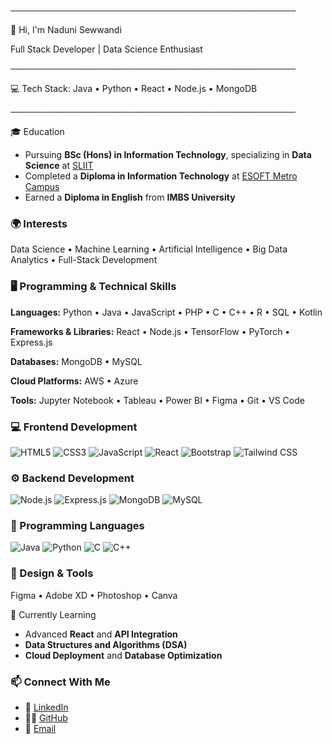 ──────────────────────────────────────────────

👋 Hi, I'm Naduni Sewwandi

Full Stack Developer | Data Science Enthusiast

──────────────────────────────────────────────

💻 Tech Stack: Java • Python • React • Node.js • MongoDB

──────────────────────────────────────────────

 
 🎓 Education
- Pursuing **BSc (Hons) in Information Technology**, specializing in **Data Science** at [SLIIT](https://www.sliit.lk)  
- Completed a **Diploma in Information Technology** at [ESOFT Metro Campus](https://esoft.lk)  
- Earned a **Diploma in English** from **IMBS University**


### 🌍 Interests
Data Science • Machine Learning • Artificial Intelligence • Big Data Analytics • Full-Stack Development



### 🖥️ Programming & Technical Skills
**Languages:** Python • Java • JavaScript • PHP • C • C++ • R • SQL • Kotlin  

**Frameworks & Libraries:** React • Node.js • TensorFlow • PyTorch • Express.js  

**Databases:** MongoDB • MySQL  

**Cloud Platforms:** AWS • Azure  

**Tools:** Jupyter Notebook • Tableau • Power BI • Figma • Git • VS Code  


### 💻 Frontend Development  
![HTML5](https://img.shields.io/badge/HTML5-E34F26?style=for-the-badge&logo=html5&logoColor=white)
![CSS3](https://img.shields.io/badge/CSS3-1572B6?style=for-the-badge&logo=css3&logoColor=white)
![JavaScript](https://img.shields.io/badge/JavaScript-F7DF1E?style=for-the-badge&logo=javascript&logoColor=black)
![React](https://img.shields.io/badge/React-61DAFB?style=for-the-badge&logo=react&logoColor=black)
![Bootstrap](https://img.shields.io/badge/Bootstrap-7952B3?style=for-the-badge&logo=bootstrap&logoColor=white)
![Tailwind CSS](https://img.shields.io/badge/Tailwind_CSS-38B2AC?style=for-the-badge&logo=tailwind-css&logoColor=white)


### ⚙️ Backend Development  
![Node.js](https://img.shields.io/badge/Node.js-339933?style=for-the-badge&logo=node.js&logoColor=white)
![Express.js](https://img.shields.io/badge/Express.js-000000?style=for-the-badge&logo=express&logoColor=white)
![MongoDB](https://img.shields.io/badge/MongoDB-47A248?style=for-the-badge&logo=mongodb&logoColor=white)
![MySQL](https://img.shields.io/badge/MySQL-4479A1?style=for-the-badge&logo=mysql&logoColor=white)


### 🧠 Programming Languages  
![Java](https://img.shields.io/badge/Java-007396?style=for-the-badge&logo=java&logoColor=white)
![Python](https://img.shields.io/badge/Python-3776AB?style=for-the-badge&logo=python&logoColor=white)
![C](https://img.shields.io/badge/C-00599C?style=for-the-badge&logo=c&logoColor=white)
![C++](https://img.shields.io/badge/C++-00599C?style=for-the-badge&logo=c%2B%2B&logoColor=white)



### 🎨 Design & Tools  
Figma   • Adobe XD   • Photoshop   • Canva  


🌱 Currently Learning  
- Advanced **React** and **API Integration**  
- **Data Structures and Algorithms (DSA)**  
- **Cloud Deployment** and **Database Optimization** 


### 📫 Connect With Me  
- 💼 [LinkedIn](https://www.linkedin.com/in/naduni-sewwandi-b14933384 )  
- 🧑‍💻 [GitHub](https://github.com/Naduni-Ekanayaka)  
- 📧 [Email](nadusewwandi0507@gmail.com)
